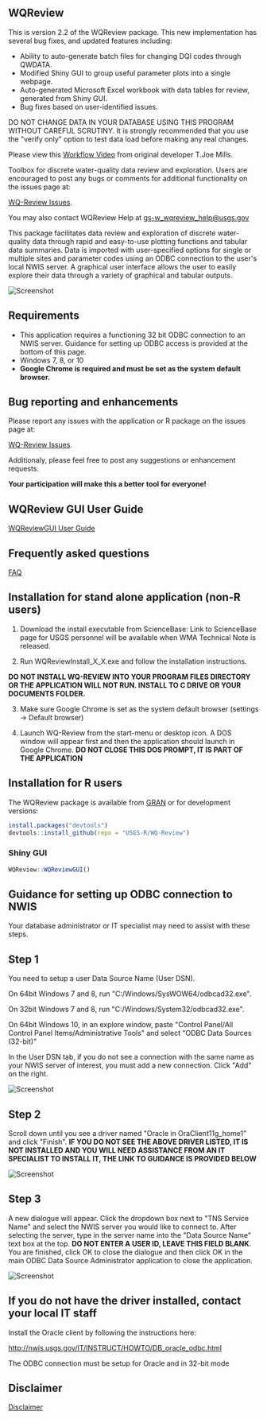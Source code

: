 WQReview
----------

This is version 2.2 of the WQReview package. This new implementation has several bug fixes, and updated features including:
* Ability to auto-generate batch files for changing DQI codes through QWDATA.
* Modified Shiny GUI to group useful parameter plots into a single webpage.
* Auto-generated Microsoft Excel workbook with data tables for review, generated from Shiny GUI.
* Bug fixes based on user-identified issues.

DO NOT CHANGE DATA IN YOUR DATABASE USING THIS PROGRAM WITHOUT CAREFUL SCRUTINY. It is strongly recommended that you use the "verify only" option to test data load before making any real changes.

Please view this [Workflow Video](https://drive.google.com/file/d/1ljb82pTLF_N4jh-n_LGO-_8bymAmvtgf/view?usp=sharing) from original developer T.Joe Mills.

Toolbox for discrete water-quality data review and exploration. Users are encouraged to post any bugs or comments for additional functionality on the issues page at:

[WQ-Review Issues](https://github.com/USGS-R/WQ-Review/issues).

You may also contact WQReview Help at gs-w_wqreview_help@usgs.gov 

This package facilitates data review and exploration of discrete water-quality data through rapid and easy-to-use plotting functions and tabular data summaries. Data is imported with user-specified options for single or multiple sites and parameter codes using an ODBC connection to the user's local NWIS server. A graphical user interface allows the user to easily explore their data through a variety of graphical and tabular outputs. 

![Screenshot](vignettes/screenshot-dualscreen.png)

Requirements
----------

* This application requires a functioning 32 bit ODBC connection to an NWIS server. Guidance for setting up ODBC access is provided at the bottom of this page.
* Windows 7, 8, or 10
* **Google Chrome is required and must be set as the system default browser.**

Bug reporting and enhancements
----------

Please report any issues with the application or R package on the issues page at:

[WQ-Review Issues](https://github.com/USGS-R/WQ-Review/issues). 

Additionaly, please feel free to post any suggestions or enhancement requests.

**Your participation will make this a better tool for everyone!**

WQReview GUI User Guide
----------
[WQReviewGUI User Guide](vignettes/WQReviewGUI2.md)

Frequently asked questions
----------

[FAQ](vignettes/faq2.md)

Installation for stand alone application (non-R users)
----------

1. Download the install executable from ScienceBase:
Link to ScienceBase page for USGS personnel will be available when WMA Technical Note is released. 

2. Run WQReviewInstall_X_X.exe and follow the installation instructions.

**DO NOT INSTALL WQ-REVIEW INTO YOUR PROGRAM FILES DIRECTORY OR THE APPLICATION WILL NOT RUN. INSTALL TO C DRIVE OR YOUR DOCUMENTS FOLDER.**


3. Make sure Google Chrome is set as the system default browser (settings -> Default browser)

4. Launch WQ-Review from the start-menu or desktop icon. A DOS window will appear first and then the application should launch in Google Chrome. **DO NOT CLOSE THIS DOS PROMPT, IT IS PART OF THE APPLICATION**

Installation for R users
----------
The WQReview package is available from [GRAN](https://owi.usgs.gov/R/gran.html) or for development versions:  
```R
install.packages("devtools")
devtools::install_github(repo = "USGS-R/WQ-Review")
```
### Shiny GUI
```R
WQReview::WQReviewGUI()
```

Guidance for setting up ODBC connection to NWIS
----------

Your database administrator or IT specialist may need to assist with these steps.

## Step 1
You need to setup a user Data Source Name (User DSN).

On 64bit Windows 7 and 8, run "C:/Windows/SysWOW64/odbcad32.exe".

On 32bit Windows 7 and 8, run "C:/Windows/System32/odbcad32.exe".

On 64bit Windows 10, in an explore window, paste "Control Panel/All Control Panel Items/Administrative Tools" and select "ODBC Data Sources (32-bit)"

In the User DSN tab, if you do not see a connection with the same name as your NWIS server of interest, you must add a new connection. Click "Add" on the right.

![Screenshot](vignettes/screenshots/ODBC/ODBC_UserDSN.PNG)

## Step 2
Scroll down until you see a driver named "Oracle in OraClient11g_home1" and click "Finish". **IF YOU DO NOT SEE THE ABOVE DRIVER LISTED, IT IS NOT INSTALLED AND YOU WILL NEED ASSISTANCE FROM AN IT SPECIALIST TO INSTALL IT, THE LINK TO GUIDANCE IS PROVIDED BELOW**

![Screenshot](vignettes/screenshots/ODBC/ODBC_CreateUserDSN.PNG)

## Step 3
A new dialogue will appear. Click the dropdown box next to "TNS Service Name" and select the NWIS server you would like to connect to. After selecting the server, type in the server name into the "Data Source Name" text box at the top. **DO NOT ENTER A USER ID, LEAVE THIS FIELD BLANK**. You are finished, click OK to close the dialogue and then click OK in the main ODBC Data Source Administrator application to close the application.

![Screenshot](vignettes/screenshots/ODBC/ODBC_SelectDSN.PNG)

If you do not have the driver installed, contact your local IT staff
----------

Install the Oracle client by following the instructions here:

http://nwis.usgs.gov/IT/INSTRUCT/HOWTO/DB_oracle_odbc.html

The ODBC connection must be setup for Oracle and in 32-bit mode

## Disclaimer
[Disclaimer](DISCLAIMER.md)
